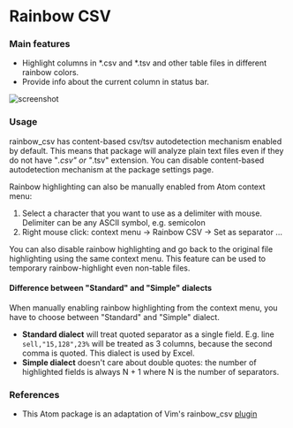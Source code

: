 # Rainbow CSV

### Main features

* Highlight columns in *.csv and *.tsv and other table files in different rainbow colors.
* Provide info about the current column in status bar.

![screenshot](https://i.imgur.com/zzhST3A.png)


### Usage
rainbow_csv has content-based csv/tsv autodetection mechanism enabled by default. This means that package will analyze plain text files even if they do not have "*.csv" or "*.tsv" extension. You can disable content-based autodetection mechanism at the package settings page.

Rainbow highlighting can also be manually enabled from Atom context menu:
1. Select a character that you want to use as a delimiter with mouse. Delimiter can be any ASCII symbol, e.g. semicolon
2. Right mouse click: context menu -> Rainbow CSV -> Set as separator ...

You can also disable rainbow highlighting and go back to the original file highlighting using the same context menu.
This feature can be used to temporary rainbow-highlight even non-table files.

#### Difference between "Standard" and "Simple" dialects
When manually enabling rainbow highlighting from the context menu, you have to choose between "Standard" and "Simple" dialect.
* __Standard dialect__ will treat quoted separator as a single field. E.g. line `sell,"15,128",23%` will be treated as 3 columns, because the second comma is quoted. This dialect is used by Excel.
* __Simple dialect__ doesn't care about double quotes: the number of highlighted fields is always N + 1 where N is the number of separators.


### References

* This Atom package is an adaptation of Vim's rainbow_csv [plugin](https://github.com/mechatroner/rainbow_csv)
